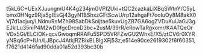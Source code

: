 t5kL6C+UExXJuungmU4K4g234jmGVPI2Uki+tQC2cazkaLiXBqSWtnY/C5yLbmx0HNgz9Rja5gIEsGj43gyN1BShxzGFtScwU/rp12ahgaFt7ooIuOy8M8akX0Vj7d1acjuq/LNdnuRsMZh98SabDkSoijtae5kuvUgZB7GA6ogZVDuKuUaGJ3gEJklLu35niP4M2wD0fgcDrcnD3bc+2usM/39rR/eRowTaRgxomr/K4ATQeOrVDx5Gi/ELClOK+qcvGwoqmRRAFu5SPD5VRFZwGU2WhxE/X5/ztCV6r0XYRyNBq6cP+IUn/LJBpcJ4AtkjRZBixBLBlgXFj53z,e514e90ce2619302f6f60351,f7621d4146fad90dda01a52d393bc30b